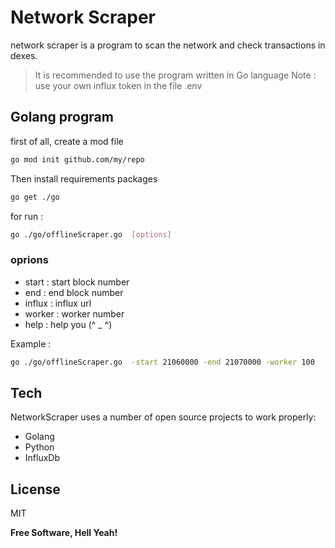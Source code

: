 # Network Scraper
network scraper is a program to scan the network and check transactions in dexes.

> It is recommended to use the program written in Go language
> Note : use your own influx token in the file .env

## Golang program

first of all, create a mod file
```sh
go mod init github.com/my/repo 
```
Then install requirements packages
```sh
go get ./go
```
for run :
```sh
go ./go/offlineScraper.go  [options]
```
### oprions
- start : start block number
- end : end block number
- influx : influx url
- worker : worker number
- help : help you (^ _ ^)

Example :
```sh
go ./go/offlineScraper.go  -start 21060000 -end 21070000 -worker 100
```

## Tech

NetworkScraper uses a number of open source projects to work properly:

- Golang
- Python
- InfluxDb



## License

MIT

**Free Software, Hell Yeah!**
